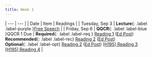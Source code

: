 ```yaml
---
title: Week 1
---
```


| --- | --- |
| Date | Item | Readings |
| Tuesday, Sep 3 | **Lecture**{: .label .label-purple }[Free Speech](#) |
| Friday, Sep 6 | **QQCR**{: .label .label-blue }QQCR 1 Due | **Required**{: .label .label-req } [Reading 1](https://www.youtube.com/watch?v=dQw4w9WgXcQ) ([Ed&nbsp;Post]()) <br />  **Recommended**{: .label .label-rec} [Reading 2]() ([Ed&nbsp;Post]())  <br /> **Optional**{: .label .label-opt} [Reading 2]() ([Ed&nbsp;Post]()) <h195-reading><a href="#">[H195] Reading 3</a> <br /> <a href="#">[H195] Reading 4</a>  </h195-reading>|

